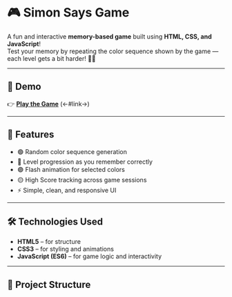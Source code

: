 # 🎮 Simon Says Game

A fun and interactive **memory-based game** built using **HTML, CSS, and JavaScript**!  
Test your memory by repeating the color sequence shown by the game — each level gets a bit harder! 🧠✨

---

## 🚀 Demo

👉 **[Play the Game](#)** (<-#link->)

---

## 🧩 Features

- 🟢 Random color sequence generation  
- 🔴 Level progression as you remember correctly  
- 🟣 Flash animation for selected colors  
- 🟡 High Score tracking across game sessions  
- ⚡ Simple, clean, and responsive UI  

---

## 🛠️ Technologies Used

- **HTML5** – for structure  
- **CSS3** – for styling and animations  
- **JavaScript (ES6)** – for game logic and interactivity  

---

## 📂 Project Structure

